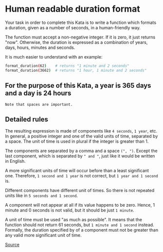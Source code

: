 # Human readable duration format

Your task in order to complete this Kata is to write a function which formats
a duration, given as a number of seconds, in a human-friendly way.

The function must accept a non-negative integer. If it is zero, it just returns
"now". Otherwise, the duration is expressed as a combination of years, days,
hours, minutes and seconds.

It is much easier to understand with an example:

```bash
format_duration(62)    # returns "1 minute and 2 seconds"
format_duration(3662)  # returns "1 hour, 1 minute and 2 seconds"
```

## For the purpose of this Kata, a year is 365 days and a day is 24 hours

`Note that spaces are important.`

## Detailed rules

The resulting expression is made of components like `4 seconds`, `1 year`, etc. In
general, a positive integer and one of the valid units of time, separated by a space.
The unit of time is used in plural if the integer is greater than 1.

The components are separated by a comma and a space `(", ")`. Except the last component,
which is separated by `" and "`, just like it would be written in English.

A more significant units of time will occur before than a least significant one. 
Therefore, `1 second and 1 year` is not correct, but `1 year and 1 second` is.

Different components have different unit of times. So there is not repeated units like
in `5 seconds and 1 second`.

A component will not appear at all if its value happens to be zero. Hence, 1 minute and
0 seconds is not valid, but it should be just `1 minute`.

A unit of time must be used "as much as possible". It means that the function should not
return 61 seconds, but `1 minute and 1 second` instead. Formally, the duration specified
by of a component must not be greater than any valid more significant unit of time.

[Source](https://www.codewars.com/kata/52742f58faf5485cae000b9a/train/python)